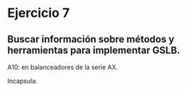 # Ejercicio 7

## Buscar información sobre métodos y herramientas para implementar GSLB.

A10: en balanceadores de la serie AX.

Incapsula.
